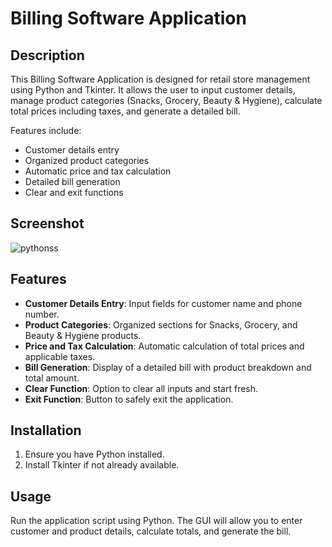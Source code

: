 # Billing Software Application

## Description

This Billing Software Application is designed for retail store management using Python and Tkinter. It allows the user to input customer details, manage product categories (Snacks, Grocery, Beauty & Hygiene), calculate total prices including taxes, and generate a detailed bill.

Features include:
- Customer details entry
- Organized product categories
- Automatic price and tax calculation
- Detailed bill generation
- Clear and exit functions

## Screenshot
![pythonss](https://github.com/user-attachments/assets/d66a3682-1688-4931-9d14-5c0ebb3bf1d8)

## Features

- **Customer Details Entry**: Input fields for customer name and phone number.
- **Product Categories**: Organized sections for Snacks, Grocery, and Beauty & Hygiene products.
- **Price and Tax Calculation**: Automatic calculation of total prices and applicable taxes.
- **Bill Generation**: Display of a detailed bill with product breakdown and total amount.
- **Clear Function**: Option to clear all inputs and start fresh.
- **Exit Function**: Button to safely exit the application.

## Installation

1. Ensure you have Python installed.
2. Install Tkinter if not already available.

## Usage

Run the application script using Python. The GUI will allow you to enter customer and product details, calculate totals, and generate the bill.

